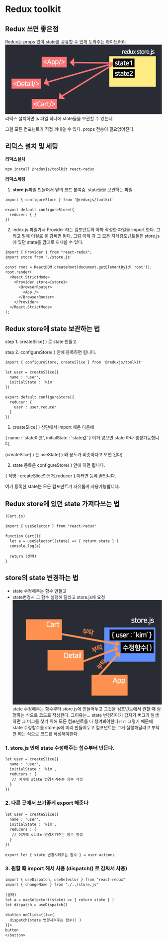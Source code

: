 # Redux toolkit

## Redux 쓰면 좋은점
Redux는 props 없이 state를 공유할 수 있게 도와주는 라이브러리
![Alt text](image.png)
리덕스 설치하면 js 파일 하나에 state들을 보관할 수 있는데

그걸 모든 컴포넌트가 직접 꺼내쓸 수 있다. props 전송이 필요없어진다.

## 리덕스 설치 및 세팅
**리덕스설치**
```
npm install @reduxjs/toolkit react-redux
```
**리덕스세팅**  

1. **store.js**파일 만들어서 밑의 코드 붙여줌. state들을 보관하는 파일
```
import { configureStore } from '@reduxjs/toolkit'

export default configureStore({
  reducer: { }
}) 
```
2. index.js 파일가서 Provider 라는 컴포넌트와 아까 작성한 파일을 import 한다. 
그리고 밑에 <Provider store={import해온거}> 이걸로 <App/> 을 감싸면 된다. 
그럼 이제 <App>과 그 모든 자식컴포넌트들은 store.js에 있던 state를 맘대로 꺼내쓸 수 있다.
```
import { Provider } from "react-redux";
import store from './store.js'

const root = ReactDOM.createRoot(document.getElementById('root'));
root.render(
  <React.StrictMode>
    <Provider store={store}>
      <BrowserRouter>
        <App />
      </BrowserRouter>
    </Provider>
  </React.StrictMode>
); 
```

## Redux store에 state 보관하는 법 

step 1. createSlice( ) 로 state 만들고

step 2. configureStore( ) 안에 등록하면 됩니다.

```
import { configureStore, createSlice } from '@reduxjs/toolkit'

let user = createSlice({
  name : 'user',
  initialState : 'kim'
})

export default configureStore({
  reducer: {
    user : user.reducer
  }
}) 
```
1. createSlice( ) 상단에서 import 해온 다음에 

{ name : 'state이름', initialState : 'state값' } 이거 넣으면 state 하나 생성가능합니다. 

(createSlice( ) 는 useState( ) 와 용도가 비슷하다고 보면 된다)

 

2. state 등록은 configureStore( ) 안에 하면 됩니다.

{ 작명 : createSlice만든거.reducer } 이러면 등록 끝입니다. 

여기 등록한 state는 모든 컴포넌트가 자유롭게 사용가능합니다. 

## Redux store에 있던 state 가져다쓰는 법

```
(Cart.js)

import { useSelector } from "react-redux"

function Cart(){
  let a = useSelector((state) => { return state } )
  console.log(a)

  return (생략)
}
```

## store의 state 변경하는 법 
- state 수정해주는 함수 만들고
- state변경시 그 함수 실행해 달라고 store.js에 요청  
![Alt text](image-1.png)
state 수정해주는 함수부터 store.js에 만들어두고 그것을 컴포넌트에서 원할 때 실행하는 식으로 코드로 작성한다. 그이유는... state 변경하다가 갑자기 버그가 발생하면 그 버그를 찾기 위해 모든 컴포넌트를 다 챙겨봐야한다ㅠㅠ 그렇기 때문에 state 수정함수를 store.js에 미리 만들어두고 컴포넌트는 그거 실행해달라고 부탁만 하는 식으로 코드를 작성해야한다. 

### 1.  store.js 안에 state 수정해주는 함수부터 만든다. 
```
let user = createSlice({
  name : 'user',
  initialState : 'kim',
  reducers : {
   // 여기에 state 변경시켜주는 함수 작성
  }
})
 ```
### 2.  다른 곳에서 쓰기좋게 export 해준다
```
let user = createSlice({
  name : 'user',
  initialState : 'kim',
  reducers : {
   // 여기에 state 변경시켜주는 함수 작성
  }
})

export let { state 변경시켜주는 함수 } = user.actions 
 ```

### 3.  원할 때 import 해서 사용 (dispatch() 로 감싸서 사용) 
```
import { useDispatch, useSelector } from "react-redux"
import { changeName } from "./../store.js"

(생략) 
let a = useSelector((state) => { return state } )
let dispatch = useDispatch()

<button onClick={()=>{
  dispatch(state 변경시켜주는 함수() )
}}>
button
</button> 
```